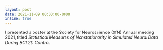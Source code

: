 ```yaml
---
layout: post
date: 2021-11-09 00:00:00-0000
inline: true
---
```


I presented a poster at the Society for Neuroscience (SfN) Annual meeting 2021, titled *Statistical Measures of Nonstationarity in Simulated Neural Data During BCI 2D Control.*
